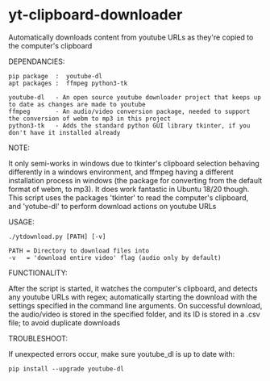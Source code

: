 # yt-clipboard-downloader

Automatically downloads content from youtube URLs as they're copied to the computer's clipboard

DEPENDANCIES:
    
    pip package  :  youtube-dl
    apt packages :  ffmpeg python3-tk

    youtube-dl   - An open source youtube downloader project that keeps up to date as changes are made to youtube
    ffmpeg       - An audio/video conversion package, needed to support the conversion of webm to mp3 in this project
    python3-tk   - Adds the standard python GUI library tkinter, if you don't have it installed already
    
NOTE: 

It only semi-works in windows due to tkinter's clipboard selection behaving differently in a windows environment, and ffmpeg having a different installation process in windows (the package for converting from the default format of webm, to mp3). It does work fantastic in Ubuntu 18/20 though. This script uses the packages 'tkinter' to read the computer's clipboard, and 'yotube-dl' to perform download actions on youtube URLs

USAGE:

    ./ytdownload.py [PATH] [-v]

    PATH = Directory to download files into
    -v   = 'download entire video' flag (audio only by default)

FUNCTIONALITY:

After the script is started, it watches the computer's clipboard, and detects any youtube URLs with regex; automatically starting the download with the settings specified in the command line arguments. On successful download, the audio/video is stored in the specified folder, and its ID is stored in a .csv file; to avoid duplicate downloads

TROUBLESHOOT:

If unexpected errors occur, make sure youtube_dl is up to date with:
    
    pip install --upgrade youtube-dl
